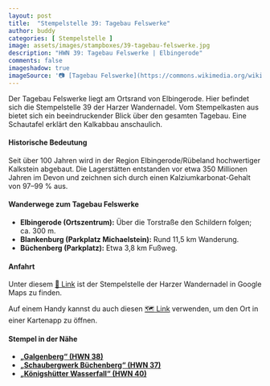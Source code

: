 ```yaml
---
layout: post
title:  "Stempelstelle 39: Tagebau Felswerke"
author: buddy
categories: [ Stempelstelle ]
image: assets/images/stampboxes/39-tagebau-felswerke.jpg
description: "HWN 39: Tagebau Felswerke | Elbingerode"
comments: false
imageshadow: true
imageSource: '📷 [Tagebau Felswerke](https://commons.wikimedia.org/wiki/File:Tagebau_Felswerke.jpg) von <a href="//commons.wikimedia.org/wiki/User:B.Thomas95" title="User:B.Thomas95">Thomas Binder</a> unter Lizenz [CC BY-SA 4.0](https://creativecommons.org/licenses/by-sa/4.0)'
---
```


Der Tagebau Felswerke liegt am Ortsrand von Elbingerode. Hier befindet sich die Stempelstelle 39 der Harzer Wandernadel. Vom Stempelkasten aus bietet sich ein beeindruckender Blick über den gesamten Tagebau. Eine Schautafel erklärt den Kalkabbau anschaulich.

#### Historische Bedeutung

Seit über 100 Jahren wird in der Region Elbingerode/Rübeland hochwertiger Kalkstein abgebaut. Die Lagerstätten entstanden vor etwa 350 Millionen Jahren im Devon und zeichnen sich durch einen Kalziumkarbonat-Gehalt von 97–99 % aus.

#### Wanderwege zum Tagebau Felswerke

- **Elbingerode (Ortszentrum):** Über die Torstraße den Schildern folgen; ca. 300 m.
- **Blankenburg (Parkplatz Michaelstein):** Rund 11,5 km Wanderung.
- **Büchenberg (Parkplatz):** Etwa 3,8 km Fußweg.

#### Anfahrt

Unter diesem [📍 Link](https://www.google.com/maps/dir/?api=1&origin=&destination=51.75997%2C%2010.80184) ist der Stempelstelle der Harzer Wandernadel in Google Maps zu finden.

<div class="android-only">
  Auf einem Handy kannst du auch diesen 
  <a href="geo:51.75997,10.80184">🗺️ Link</a> 
  verwenden, um den Ort in einer Kartenapp zu öffnen.
  <p></p>
</div>

#### Stempel in der Nähe

- [**„Galgenberg“ (HWN 38)**](/stempelstelle-38-galgenberg)
- [**„Schaubergwerk Büchenberg“ (HWN 37)**](/stempelstelle-37-buechenberg)
- [**„Königshütter Wasserfall“ (HWN 40)**](/stempelstelle-40-koenigshuetter-wasserfall)
